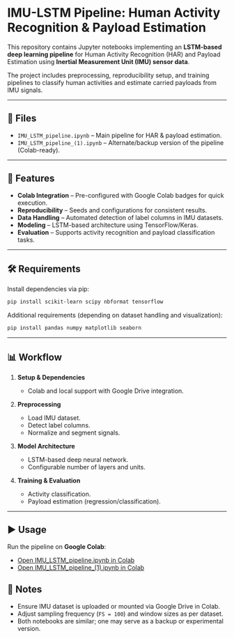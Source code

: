 # IMU-LSTM Pipeline: Human Activity Recognition & Payload Estimation  

This repository contains Jupyter notebooks implementing an **LSTM-based deep learning pipeline** for Human Activity Recognition (HAR) and Payload Estimation using **Inertial Measurement Unit (IMU) sensor data**.  

The project includes preprocessing, reproducibility setup, and training pipelines to classify human activities and estimate carried payloads from IMU signals.  

---

## 📂 Files  

- `IMU_LSTM_pipeline.ipynb` – Main pipeline for HAR & payload estimation.  
- `IMU_LSTM_pipeline_(1).ipynb` – Alternate/backup version of the pipeline (Colab-ready).  

---

## 🚀 Features  

- **Colab Integration** – Pre-configured with Google Colab badges for quick execution.  
- **Reproducibility** – Seeds and configurations for consistent results.  
- **Data Handling** – Automated detection of label columns in IMU datasets.  
- **Modeling** – LSTM-based architecture using TensorFlow/Keras.  
- **Evaluation** – Supports activity recognition and payload classification tasks.  

---

## 🛠️ Requirements  

Install dependencies via pip:  

```bash
pip install scikit-learn scipy nbformat tensorflow
```

Additional requirements (depending on dataset handling and visualization):  

```bash
pip install pandas numpy matplotlib seaborn
```

---

## 📊 Workflow  

1. **Setup & Dependencies**  
   - Colab and local support with Google Drive integration.  

2. **Preprocessing**  
   - Load IMU dataset.  
   - Detect label columns.  
   - Normalize and segment signals.  

3. **Model Architecture**  
   - LSTM-based deep neural network.  
   - Configurable number of layers and units.  

4. **Training & Evaluation**  
   - Activity classification.  
   - Payload estimation (regression/classification).  

---

## ▶️ Usage  

Run the pipeline on **Google Colab**:  

- [Open IMU_LSTM_pipeline.ipynb in Colab](https://colab.research.google.com/drive/1FbF6zwGi1JU5oIqyjeS6t1ST-oLjCy2u?usp=sharing)  
- [Open IMU_LSTM_pipeline_(1).ipynb in Colab](https://colab.research.google.com/drive/193DoXT6MnmaDdzE8uRz8pwyVs7BCrpxp?usp=sharing)  


## 📌 Notes  

- Ensure IMU dataset is uploaded or mounted via Google Drive in Colab.  
- Adjust sampling frequency (`FS = 100`) and window sizes as per dataset.  
- Both notebooks are similar; one may serve as a backup or experimental version.  
